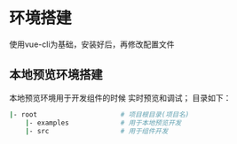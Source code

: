 # 环境搭建
使用vue-cli为基础，安装好后，再修改配置文件

## 本地预览环境搭建
本地预览环境用于开发组件的时候 实时预览和调试；
目录如下：
```bash
|- root                     # 项目根目录(项目名)
    |- examples             # 用于本地预览开发
    |- src                  # 用于组件开发   
```
